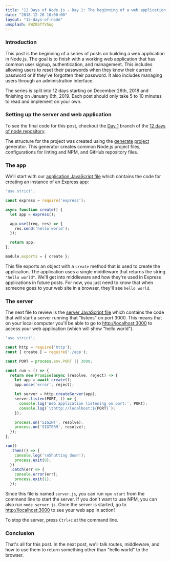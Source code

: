 ```yaml
---
title: "12 Days of Node.js - Day 1: The beginning of a web application."
date: "2018-12-26 10:00:00"
layout: "12-days-of-node"
unsplash: EWZ0STfVSug
---
```


### Introduction

This post is the beginning of a series of posts on building a web application in Node.js.
The goal is to finish with a working web application that has common user signup, authentication, and management. This includes allowing users to reset their passwords when they know their current password or if they've forgotten their password. It also includes managing users through an administration interface.

The series is split into 12 days starting on December 26th, 2018 and finishing on January 6th, 2019. Each post should only take 5 to 10 minutes to read and implement on your own.

### Setting up the server and web application

To see the final code for this post, checkout the [Day 1](https://github.com/doowb/12-days-of-node/tree/day-01) branch of the [12 days of node repository](https://github.com/doowb/12-days-of-node).

The structure for the project was created using the [generate][generate] [project](https://github.com/generate/generate-project) generator. This generator creates common Node.js project files, configurations for linting and NPM, and GitHub repository files.

### The app

We'll start with our [application JavaScript file](https://github.com/doowb/12-days-of-node/blob/day-01/app.js) which contains the code for creating an instance of an [Express](http://expressjs.com) app:

```js
'use strict';

const express = require('express');

async function create() {
  let app = express();

  app.use((req, res) => {
    res.send('hello world');
  });

  return app;
};

module.exports = { create };
```

This file exports an object with a `create` method that is used to create the application. The application uses a single middleware that returns the string `"hello world"`. We'll get into middleware and how they're used in Express applications in future posts. For now, you just need to know that when someone goes to your web site in a browser, they'll see `hello world`.

### The server

The next file to review is the [server JavaScript file](https://github.com/doowb/12-days-of-node/blob/day-01/server.js) which contains the code that will start a server running that "listens" on port 3000. This means that on your local computer you'll be able to go to [http://localhost:3000](http://localhost:3000) to access your web application (which will show "hello world").

```js
'use strict';

const http = require('http');
const { create } = require('./app');

const PORT = process.env.PORT || 3000;

const run = () => {
  return new Promise(async (resolve, reject) => {
    let app = await create();
    app.once('error', reject);

    let server = http.createServer(app);
    server.listen(PORT, () => {
      console.log('Web application listening on port:', PORT);
      console.log(`\thttp://localhost:${PORT}`);
    });

    process.on('SIGINT', resolve);
    process.on('SIGTERM', resolve);
  });
};

run()
  .then(() => {
    console.log('\nShutting down');
    process.exit(0);
  })
  .catch(err => {
    console.error(err);
    process.exit(1);
  });
```

Since this file is named `server.js`, you can run `npm start` from the command line to start the server. If you don't want to use NPM, you can also run `node server.js`. Once the server is started, go to [http://localhost:3000](http://localhost:3000) to see your web app in action!

To stop the server, press `Ctrl+c` at the command line.

### Conclusion

That's all for this post. In the next post, we'll talk routes, middleware, and how to use them to return something other than "hello world" to the browser.

[generate]: https://github.com/generate/generate
